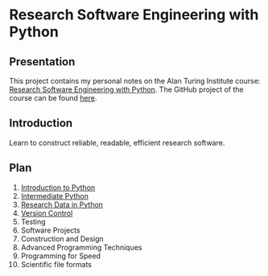 # Research Software Engineering with Python

## Presentation

This project contains my personal notes on the Alan Turing Institute course: [Research Software Engineering with Python](https://alan-turing-institute.github.io/rse-course/html/index.html). The GitHub project of the course can be found [here](https://github.com/alan-turing-institute/rse-course).

## Introduction
Learn to construct reliable, readable, efficient research software.

## Plan
1. [Introduction to Python](https://github.com/aymericvie/RSE_Turing/blob/main/units/unit1.ipynb)
2. [Intermediate Python](https://github.com/aymericvie/RSE_Turing/blob/main/units/unit2.ipynb)
3. [Research Data in Python](https://github.com/aymericvie/RSE_Turing/blob/main/units/unit3.ipynb)
4. [Version Control](https://github.com/aymericvie/RSE_Turing/blob/main/units/unit4.ipynb)
5. Testing
6. Software Projects
7. Construction and Design
8. Advanced Programming Techniques
9. Programming for Speed
10. Scientific file formats

